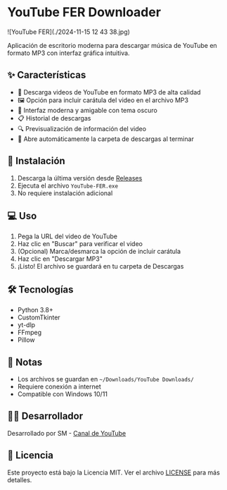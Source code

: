 # YouTube FER Downloader

![YouTube FER](./2024-11-15 12 43 38.jpg)

Aplicación de escritorio moderna para descargar música de YouTube en formato MP3 con interfaz gráfica intuitiva.

## ✨ Características

- 🎵 Descarga videos de YouTube en formato MP3 de alta calidad
- 🖼️ Opción para incluir carátula del video en el archivo MP3
- 🎨 Interfaz moderna y amigable con tema oscuro
- 📋 Historial de descargas
- 🔍 Previsualización de información del video
- 📁 Abre automáticamente la carpeta de descargas al terminar

## 🚀 Instalación

1. Descarga la última versión desde [Releases]([https://github.com/tu-usuario/youtube-fer-downloader/releases](https://drive.google.com/drive/folders/1ncylOz7Rrw0flgjwX2IQs-AGlIlgJdxY?usp=sharing))
2. Ejecuta el archivo `YouTube-FER.exe`
3. No requiere instalación adicional

## 💻 Uso

1. Pega la URL del video de YouTube
2. Haz clic en "Buscar" para verificar el video
3. (Opcional) Marca/desmarca la opción de incluir carátula
4. Haz clic en "Descargar MP3"
5. ¡Listo! El archivo se guardará en tu carpeta de Descargas

## 🛠️ Tecnologías

- Python 3.8+
- CustomTkinter
- yt-dlp
- FFmpeg
- Pillow

## 📝 Notas

- Los archivos se guardan en `~/Downloads/YouTube Downloads/`
- Requiere conexión a internet
- Compatible con Windows 10/11

## 👨‍💻 Desarrollador

Desarrollado por SM - [Canal de YouTube](https://www.youtube.com/@BySMing)

## 📄 Licencia

Este proyecto está bajo la Licencia MIT. Ver el archivo [LICENSE](LICENSE) para más detalles.
